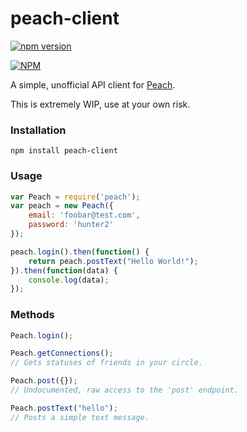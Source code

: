 # peach-client

[![npm version](https://badge.fury.io/js/peach-client.svg)](https://badge.fury.io/js/peach-client)

[![NPM](https://nodei.co/npm/peach-client.png)](https://nodei.co/npm/peach-client/)

A simple, unofficial API client for [Peach](https://peach.cool).

This is extremely WIP, use at your own risk.

### Installation

```
npm install peach-client
```

### Usage

```javascript
var Peach = require('peach');
var peach = new Peach({
	email: 'foobar@test.com',
	password: 'hunter2'
});

peach.login().then(function() {
	return peach.postText("Hello World!");
}).then(function(data) {
	console.log(data);
});

```

### Methods

```javascript
Peach.login();

Peach.getConnections();
// Gets statuses of friends in your circle.

Peach.post({});
// Undocumented, raw access to the 'post' endpoint.

Peach.postText("hello");
// Posts a simple text message.

```
